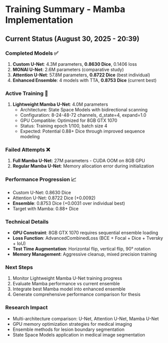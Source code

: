 # Training Summary - Mamba Implementation

## Current Status (August 30, 2025 - 20:39)

### Completed Models ✅
1. **Custom U-Net**: 4.3M parameters, **0.8630 Dice**, 0.1406 loss
2. **MONAI U-Net**: 2.6M parameters (comparative study)
3. **Attention U-Net**: 57.8M parameters, **0.8722 Dice** (best individual)
4. **Enhanced Ensemble**: 4 models with TTA, **0.8753 Dice** (current best)

### Active Training 🚀
1. **Lightweight Mamba U-Net**: 4.0M parameters
   - Architecture: State Space Models with bidirectional scanning
   - Configuration: 8-24-48-72 channels, d_state=4, expand=1.0
   - GPU Compatible: Optimized for 8GB GTX 1070
   - Status: Training epoch 1/100, batch size 4
   - Expected: Potential 0.88+ Dice through improved sequence modeling

### Failed Attempts ❌
1. **Full Mamba U-Net**: 27M parameters - CUDA OOM on 8GB GPU
2. **Regular Mamba U-Net**: Memory allocation error during initialization

### Performance Progression 📈
- Custom U-Net: 0.8630 Dice
- Attention U-Net: 0.8722 Dice (+0.0092)
- **Ensemble**: 0.8753 Dice (+0.0031 over individual best)
- Target with Mamba: 0.88+ Dice

### Technical Details
- **GPU Constraint**: 8GB GTX 1070 requires sequential ensemble loading
- **Loss Function**: AdvancedCombinedLoss (BCE + Focal + Dice + Tversky + IoU)
- **Test Time Augmentation**: Horizontal flip, vertical flip, 90° rotation
- **Memory Management**: Aggressive cleanup, mixed precision training

### Next Steps
1. Monitor Lightweight Mamba U-Net training progress
2. Evaluate Mamba performance vs current ensemble
3. Integrate best Mamba model into enhanced ensemble
4. Generate comprehensive performance comparison for thesis

### Research Impact
- Multi-architecture comparison: U-Net, Attention U-Net, Mamba U-Net
- GPU memory optimization strategies for medical imaging
- Ensemble methods for lesion boundary segmentation
- State Space Models application in medical image segmentation
